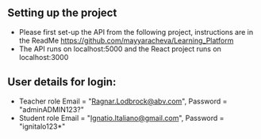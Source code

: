 
## Setting up the project
- Please first set-up the API from the following project, instructions are in the ReadMe
https://github.com/mayyaracheva/Learning_Platform
- The API runs on localhost:5000 and the React project runs on localhost:3000

## User details for login:
- Teacher role
Email = "Ragnar.Lodbrock@abv.com",
Password = "adminADMIN123?"
- Student role
 Email = "Ignatio.Italiano@gmail.com",
 Password = "ignitalo123*"





